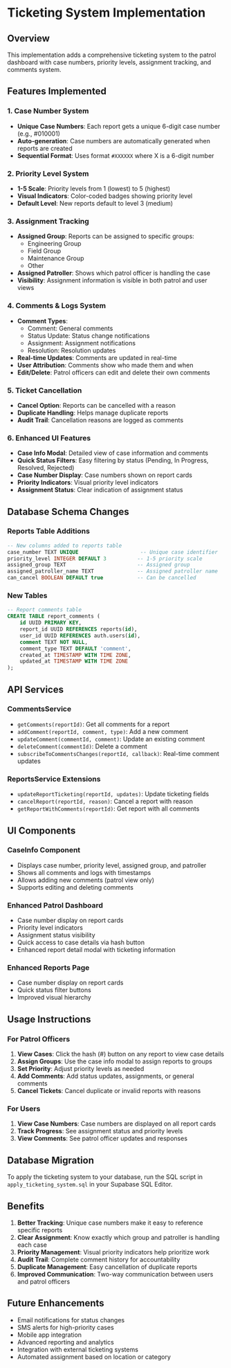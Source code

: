 # Ticketing System Implementation

## Overview
This implementation adds a comprehensive ticketing system to the patrol dashboard with case numbers, priority levels, assignment tracking, and comments system.

## Features Implemented

### 1. Case Number System
- **Unique Case Numbers**: Each report gets a unique 6-digit case number (e.g., #010001)
- **Auto-generation**: Case numbers are automatically generated when reports are created
- **Sequential Format**: Uses format `#XXXXXX` where X is a 6-digit number

### 2. Priority Level System
- **1-5 Scale**: Priority levels from 1 (lowest) to 5 (highest)
- **Visual Indicators**: Color-coded badges showing priority level
- **Default Level**: New reports default to level 3 (medium)

### 3. Assignment Tracking
- **Assigned Group**: Reports can be assigned to specific groups:
  - Engineering Group
  - Field Group
  - Maintenance Group
  - Other
- **Assigned Patroller**: Shows which patrol officer is handling the case
- **Visibility**: Assignment information is visible in both patrol and user views

### 4. Comments & Logs System
- **Comment Types**:
  - Comment: General comments
  - Status Update: Status change notifications
  - Assignment: Assignment notifications
  - Resolution: Resolution updates
- **Real-time Updates**: Comments are updated in real-time
- **User Attribution**: Comments show who made them and when
- **Edit/Delete**: Patrol officers can edit and delete their own comments

### 5. Ticket Cancellation
- **Cancel Option**: Reports can be cancelled with a reason
- **Duplicate Handling**: Helps manage duplicate reports
- **Audit Trail**: Cancellation reasons are logged as comments

### 6. Enhanced UI Features
- **Case Info Modal**: Detailed view of case information and comments
- **Quick Status Filters**: Easy filtering by status (Pending, In Progress, Resolved, Rejected)
- **Case Number Display**: Case numbers shown on report cards
- **Priority Indicators**: Visual priority level indicators
- **Assignment Status**: Clear indication of assignment status

## Database Schema Changes

### Reports Table Additions
```sql
-- New columns added to reports table
case_number TEXT UNIQUE                    -- Unique case identifier
priority_level INTEGER DEFAULT 3          -- 1-5 priority scale
assigned_group TEXT                       -- Assigned group
assigned_patroller_name TEXT              -- Assigned patroller name
can_cancel BOOLEAN DEFAULT true           -- Can be cancelled
```

### New Tables
```sql
-- Report comments table
CREATE TABLE report_comments (
    id UUID PRIMARY KEY,
    report_id UUID REFERENCES reports(id),
    user_id UUID REFERENCES auth.users(id),
    comment TEXT NOT NULL,
    comment_type TEXT DEFAULT 'comment',
    created_at TIMESTAMP WITH TIME ZONE,
    updated_at TIMESTAMP WITH TIME ZONE
);
```

## API Services

### CommentsService
- `getComments(reportId)`: Get all comments for a report
- `addComment(reportId, comment, type)`: Add a new comment
- `updateComment(commentId, comment)`: Update an existing comment
- `deleteComment(commentId)`: Delete a comment
- `subscribeToCommentsChanges(reportId, callback)`: Real-time comment updates

### ReportsService Extensions
- `updateReportTicketing(reportId, updates)`: Update ticketing fields
- `cancelReport(reportId, reason)`: Cancel a report with reason
- `getReportWithComments(reportId)`: Get report with all comments

## UI Components

### CaseInfo Component
- Displays case number, priority level, assigned group, and patroller
- Shows all comments and logs with timestamps
- Allows adding new comments (patrol view only)
- Supports editing and deleting comments

### Enhanced Patrol Dashboard
- Case number display on report cards
- Priority level indicators
- Assignment status visibility
- Quick access to case details via hash button
- Enhanced report detail modal with ticketing information

### Enhanced Reports Page
- Case number display on report cards
- Quick status filter buttons
- Improved visual hierarchy

## Usage Instructions

### For Patrol Officers
1. **View Cases**: Click the hash (#) button on any report to view case details
2. **Assign Groups**: Use the case info modal to assign reports to groups
3. **Set Priority**: Adjust priority levels as needed
4. **Add Comments**: Add status updates, assignments, or general comments
5. **Cancel Tickets**: Cancel duplicate or invalid reports with reasons

### For Users
1. **View Case Numbers**: Case numbers are displayed on all report cards
2. **Track Progress**: See assignment status and priority levels
3. **View Comments**: See patrol officer updates and responses

## Database Migration

To apply the ticketing system to your database, run the SQL script in `apply_ticketing_system.sql` in your Supabase SQL Editor.

## Benefits

1. **Better Tracking**: Unique case numbers make it easy to reference specific reports
2. **Clear Assignment**: Know exactly which group and patroller is handling each case
3. **Priority Management**: Visual priority indicators help prioritize work
4. **Audit Trail**: Complete comment history for accountability
5. **Duplicate Management**: Easy cancellation of duplicate reports
6. **Improved Communication**: Two-way communication between users and patrol officers

## Future Enhancements

- Email notifications for status changes
- SMS alerts for high-priority cases
- Mobile app integration
- Advanced reporting and analytics
- Integration with external ticketing systems
- Automated assignment based on location or category
